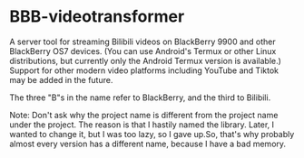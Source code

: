 # BBB-videotransformer

A server tool for streaming Bilibili videos on BlackBerry 9900 and other BlackBerry OS7 devices. (You can use Android's Termux or other Linux distributions, but currently only the Android Termux version is available.) Support for other modern video platforms including YouTube and Tiktok may be added in the future.

The three "B"s in the name refer to BlackBerry, and the third to Bilibili.

Note: Don't ask why the project name is different from the project name under the project. The reason is that I hastily named the library. Later, I wanted to change it, but I was too lazy, so I gave up.So, that's why probably almost every version has a different name, because I have a bad memory.

